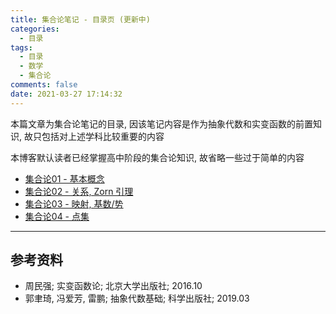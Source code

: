 ```yaml
---
title: 集合论笔记 - 目录页 (更新中)
categories:
  - 目录
tags:
  - 目录
  - 数学
  - 集合论
comments: false
date: 2021-03-27 17:14:32
---
```


本篇文章为集合论笔记的目录, 因该笔记内容是作为抽象代数和实变函数的前置知识, 故只包括对上述学科比较重要的内容

本博客默认读者已经掌握高中阶段的集合论知识, 故省略一些过于简单的内容

<!-- more -->

- [集合论01 - 基本概念](/article/set-theory/0001/)
- [集合论02 - 关系, Zorn 引理](/article/set-theory/0002/)
- [集合论03 - 映射, 基数/势](/article/set-theory/0003/)
- [集合论04 - 点集](/article/set-theory/0004/)

---

## 参考资料

- 周民强; 实变函数论; 北京大学出版社; 2016.10
- 郭聿琦, 冯爱芳, 雷鹏; 抽象代数基础; 科学出版社; 2019.03
